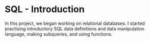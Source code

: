 # SQL - Introduction

In this project, we began working on relational databases. I started practising introductory SQL data definitions and data manipulation language, making subqueries, and using functions.